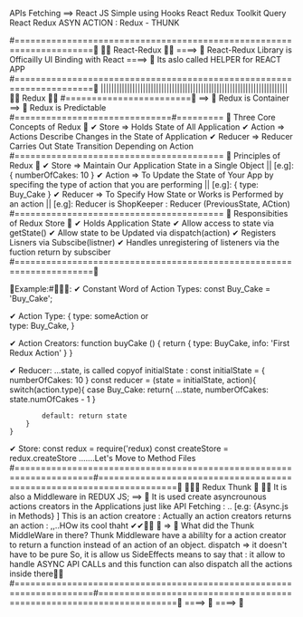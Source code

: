 APIs Fetching ==> 
            React JS Simple using Hooks
            React Redux Toolkit Query
            React Redux ASYN ACTION : Redux - THUNK

#=====================================================================🛑
📢📢 React-Redux 🚀🚀
====> 🔴 React-Redux Library is Officailly UI Binding with React
====> 🔴 Its aslo called HELPER for REACT APP
#=====================================================================🛑
|||||||||||||||||||||||||||||||||||||||||||||||||||||||||||||||||||||||
📢📢 Redux 🚀🚀
#========================🛑
==> 🔴 Redux is Container
==> 🔴 Redux is Predictable 
#==============================#=========
📢 Three Core Concepts of Redux 📢
✔  Store   => Holds State of All Application
✔  Action  => Actions Describe Changes in the State of Application
✔  Reducer => Reducer Carries Out State Transition Depending on Action
#========================================
📢 Principles of Redux 📢
✔ Store => Maintain Our Application State in a Single Object || [e.g]: { numberOfCakes: 10 }
✔ Action => To Update the State of Your App by specifing the type of action that you are performing || [e.g]: { type: Buy_Cake }
✔ Reducer => To Specify How State or Works is Performed by an action || [e.g]: Reducer is ShopKeeper : Reducer (PreviousState, ACtion)
#========================================
📢 Responsibities of Redux Store 📢
✔  Holds Application State
✔  Allow access to state via getState()
✔  Allow state to be Updated via dispatch(action)
✔  Registers Lisners via Subscibe(listner)
✔  Handles unregistering of listeners via the fuction return by subsciber
#=====================================================================🛑

🛑Example:#📢📢📢:
✔  Constant Word of Action Types: 
        const Buy_Cake = 'Buy_Cake';

✔  Action Type:
    {
        type: someAction 
               or  
        type: Buy_Cake,
    }

✔  Action Creators:
    function buyCake () {
        return {
            type: BuyCake,
            info: 'First Redux Action'
        }
    }

✔  Reducer: 
        ...state, is called copyof initialState : 
    const initialState = {
        numberOfCakes: 10
    }
    const reducer = (state = initialState, action){
        switch(action.type){
            case Buy_Cake: return{
                ...state,
                numberOfCakes: state.numOfCakes - 1
            }

            default: return state
        }
    }

✔ Store:
    const redux = require('redux)
    const createStore = redux.createStore
    .......Let's Move to Method Files
#=====================================================================#=====================================================================🛑
📢📢🔴 Redux Thunk 🔴 🚀🚀
            It is also a Middleware in REDUX JS;
        ==> 🔴 It is used create asyncrounous actions creators in the Applications just like API Fetching : .. [e.g: {Async.js in Methods} ]
                This is an action creatore : Actually an action creators returns an action : ,,..HOw its cool thaht ✔✔📢📢 
📢 => 🛑 What did the Thunk MiddleWare in there?
            Thunk Middleware have a abililty for a action creator to return a function instead of an action of an object.
            dispatch => it doesn't have to be pure So, it is allow us SideEffects means to say that : it allow to handle ASYNC API CALLs
            and this function can also dispatch all the actions inside there🚀🚀
#=====================================================================#=====================================================================🛑
====> 🔴
====> 🔴
